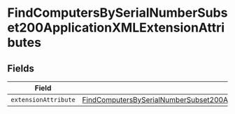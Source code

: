 # FindComputersBySerialNumberSubset200ApplicationXMLExtensionAttributes


## Fields

| Field                                                                                                                                                                                                         | Type                                                                                                                                                                                                          | Required                                                                                                                                                                                                      | Description                                                                                                                                                                                                   |
| ------------------------------------------------------------------------------------------------------------------------------------------------------------------------------------------------------------- | ------------------------------------------------------------------------------------------------------------------------------------------------------------------------------------------------------------- | ------------------------------------------------------------------------------------------------------------------------------------------------------------------------------------------------------------- | ------------------------------------------------------------------------------------------------------------------------------------------------------------------------------------------------------------- |
| `extensionAttribute`                                                                                                                                                                                          | [FindComputersBySerialNumberSubset200ApplicationXMLExtensionAttributesExtensionAttribute](../../models/operations/findcomputersbyserialnumbersubset200applicationxmlextensionattributesextensionattribute.md) | :heavy_minus_sign:                                                                                                                                                                                            | N/A                                                                                                                                                                                                           |